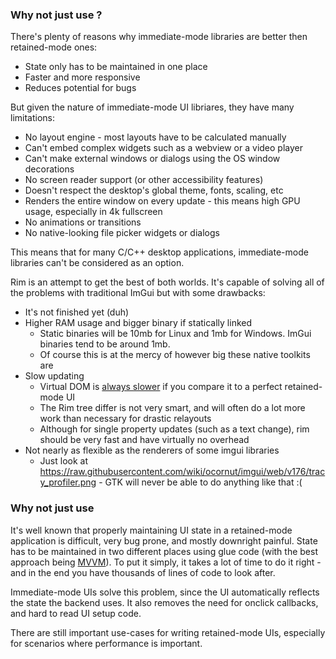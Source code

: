 ### Why not just use <imgui library>?

There's plenty of reasons why immediate-mode libraries are better then retained-mode ones:
- State only has to be maintained in one place
- Faster and more responsive
- Reduces potential for bugs

But given the nature of immediate-mode UI libriares, they have many limitations:

- No layout engine - most layouts have to be calculated manually
- Can't embed complex widgets such as a webview or a video player
- Can't make external windows or dialogs using the OS window decorations
- No screen reader support (or other accessibility features)
- Doesn't respect the desktop's global theme, fonts, scaling, etc
- Renders the entire window on every update - this means high GPU usage, especially in 4k fullscreen
- No animations or transitions
- No native-looking file picker widgets or dialogs

This means that for many C/C++ desktop applications, immediate-mode libraries can't be considered as an option.

Rim is an attempt to get the best of both worlds. It's capable of solving all of the problems with traditional ImGui but with some drawbacks:
- It's not finished yet (duh)
- Higher RAM usage and bigger binary if statically linked
  - Static binaries will be 10mb for Linux and 1mb for Windows. ImGui binaries tend to be around 1mb.
  - Of course this is at the mercy of however big these native toolkits are
- Slow updating
  - Virtual DOM is [always slower](https://svelte.dev/blog/virtual-dom-is-pure-overhead) if you compare it to a perfect retained-mode UI
  - The Rim tree differ is not very smart, and will often do a lot more work than necessary for drastic relayouts
  - Although for single property updates (such as a text change), rim should be very fast and have virtually no overhead
- Not nearly as flexible as the renderers of some imgui libraries
  - Just look at https://raw.githubusercontent.com/wiki/ocornut/imgui/web/v176/tracy_profiler.png - GTK will never be able to do anything like that :(

### Why not just use <retained-mode library>

It's well known that properly maintaining UI state in a retained-mode application is difficult, very bug prone, and mostly downright painful.
State has to be maintained in two different places using glue code (with the best approach being [MVVM](https://en.wikipedia.org/wiki/Model%E2%80%93view%E2%80%93viewmodel)).
To put it simply, it takes a lot of time to do it right - and in the end you have thousands of lines of code to look after.

Immediate-mode UIs solve this problem, since the UI automatically reflects the state the backend uses. It also removes the need for onclick callbacks, and hard
to read UI setup code.

There are still important use-cases for writing retained-mode UIs, especially for scenarios where performance is important.
